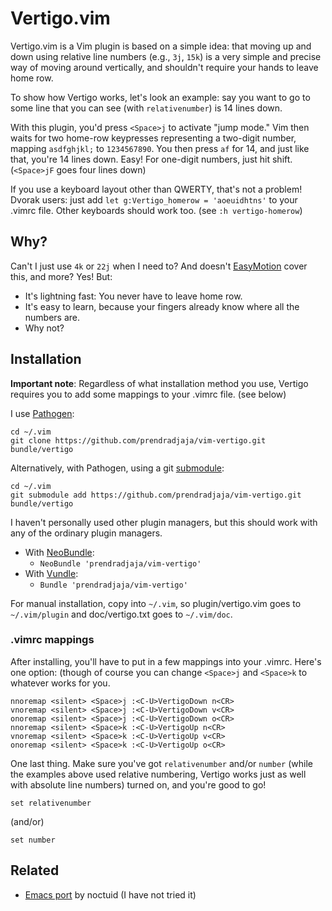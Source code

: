 Vertigo.vim
===========

Vertigo.vim is a Vim plugin is based on a simple idea: that moving up and
down using relative line numbers (e.g., `3j`, `15k`) is a very simple and
precise way of moving around vertically, and shouldn't require your hands to
leave home row.

To show how Vertigo works, let's look an example: say you want to go to some
line that you can see (with `relativenumber`) is 14 lines down.

With this plugin, you'd press `<Space>j` to activate "jump mode." Vim then waits
for two home-row keypresses representing a two-digit number, mapping
`asdfghjkl;` to `1234567890`. You then press `af` for 14, and just like
that, you're 14 lines down. Easy! For one-digit numbers, just hit shift.
(`<Space>jF` goes four lines down)

If you use a keyboard layout other than QWERTY, that's not a problem! Dvorak
users: just add `let g:Vertigo_homerow = 'aoeuidhtns'` to your .vimrc file.
Other keyboards should work too. (see `:h vertigo-homerow`)

Why?
----

Can't I just use `4k` or `22j` when I need to? And doesn't [EasyMotion][a]
cover this, and more? Yes! But:

* It's lightning fast: You never have to leave home row.
* It's easy to learn, because your fingers already know where all the numbers
  are.
* Why not?

Installation
------------

__Important note__: Regardless of what installation method you use, Vertigo
requires you to add some mappings to your .vimrc file. (see below)

I use [Pathogen][b]:

    cd ~/.vim
    git clone https://github.com/prendradjaja/vim-vertigo.git bundle/vertigo

Alternatively, with Pathogen, using a git [submodule][c]:

    cd ~/.vim
    git submodule add https://github.com/prendradjaja/vim-vertigo.git bundle/vertigo

I haven't personally used other plugin managers, but this should work with any 
of the ordinary plugin managers.

* With [NeoBundle][d]:
    *  `NeoBundle 'prendradjaja/vim-vertigo'`
* With [Vundle][e]:
    *  `Bundle 'prendradjaja/vim-vertigo'`

For manual installation, copy into `~/.vim`, so plugin/vertigo.vim goes to 
`~/.vim/plugin` and doc/vertigo.txt goes to `~/.vim/doc`.

### .vimrc mappings

After installing, you'll have to put in a few mappings into your .vimrc. 
Here's one option: (though of course you can change `<Space>j` and `<Space>k` 
to whatever works for you.

    nnoremap <silent> <Space>j :<C-U>VertigoDown n<CR>
    vnoremap <silent> <Space>j :<C-U>VertigoDown v<CR>
    onoremap <silent> <Space>j :<C-U>VertigoDown o<CR>
    nnoremap <silent> <Space>k :<C-U>VertigoUp n<CR>
    vnoremap <silent> <Space>k :<C-U>VertigoUp v<CR>
    onoremap <silent> <Space>k :<C-U>VertigoUp o<CR>

One last thing. Make sure you've got `relativenumber` and/or `number` (while
the examples above used relative numbering, Vertigo works just as well with
absolute line numbers) turned on, and you're good to go!

    set relativenumber

(and/or)

    set number
    
Related
-------

- [Emacs port](https://github.com/noctuid/vertigo.el) by noctuid (I have not tried it)



[a]: https://github.com/Lokaltog/vim-easymotion
[b]: https://github.com/tpope/vim-pathogen
[c]: http://vimcasts.org/episodes/synchronizing-plugins-with-git-submodules-and-pathogen/
[d]: https://github.com/Shougo/neobundle.vim
[e]: https://github.com/gmarik/vundle
